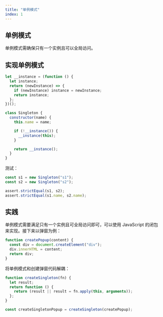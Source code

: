 ```yaml
---
title: "单例模式"
index: 1
---
```


## 单例模式

单例模式需确保只有一个实例且可以全局访问。

## 实现单例模式

```javascript
let __instance = (function () {
  let instance;
  return (newInstance) => {
    if (newInstance) instance = newInstance;
    return instance;
  };
})();

class Singleton {
  constructor(name) {
    this.name = name;

    if (!__instance()) {
      __instance(this);
    }

    return __instance();
  }
}
```

测试：

```javascript
const s1 = new Singleton("s1");
const s2 = new Singleton("s2");

assert.strictEqual(s1, s2);
assert.strictEqual(s1.name, s2.name);
```

## 实践

单例模式需要满足只有一个实例且可全局访问即可，可以使用 JavaScript 的闭包来实现。接下来以弹窗为例：

```javascript
function createPopup(content) {
  const div = document.createElement("div");
  div.innerHTML = content;
  return div;
}
```

将单例模式和创建弹窗代码解耦：

```javascript
function createSingleton(fn) {
  let result;
  return function () {
    return (result || result = fn.apply(this, arguments));
  };
}

const createSingletonPopup = createSingleton(createPopup);
```
